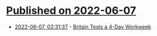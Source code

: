 # [Published on 2022-06-07](index.md)

* [2022-06-07, 02:31:37](https://news.ycombinator.com/item?id=31649228) - [Britain Tests a 4-Day Workweek](https://www.nytimes.com/2022/06/06/business/uk-four-day-work-week.html)
